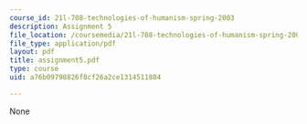 ```yaml
---
course_id: 21l-708-technologies-of-humanism-spring-2003
description: Assignment 5
file_location: /coursemedia/21l-708-technologies-of-humanism-spring-2003/a76b09798826f8cf26a2ce1314511884_assignment5.pdf
file_type: application/pdf
layout: pdf
title: assignment5.pdf
type: course
uid: a76b09798826f8cf26a2ce1314511884

---
```

None